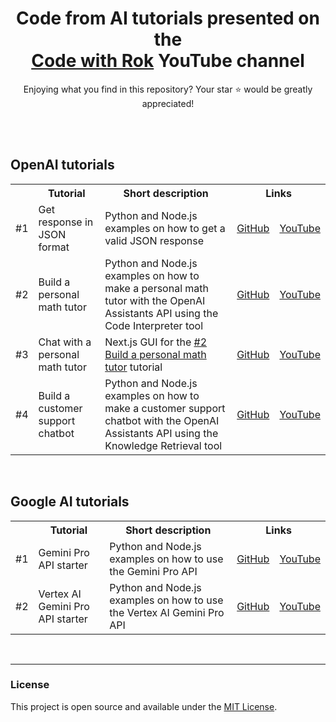 <div align="center">

# Code from AI tutorials presented on the <br> [Code with Rok](https://www.youtube.com/@codewithrok) YouTube channel

Enjoying what you find in this repository? Your star ⭐ would be greatly appreciated!

<br>

</div>

<br>

## OpenAI tutorials

<table>
  <tr>
    <th></th>
    <th>Tutorial</th>
    <th>Short description</th>
    <th colspan="2">Links</th>
  </tr>
  <tr>
    <td>#1</td>
    <td>Get response in JSON format</td>
    <td>Python and Node.js examples on how to get a valid JSON response</td>
    <td>
      <a href="https://github.com/rokbenko/ai-playground/tree/main/openai-tutorials/1-Get_response_in_JSON_format">GitHub</a>
    </td>
    <td>
      <a href="https://youtu.be/o4q2qsGKVkE">YouTube</a>
    </td>
  </tr>
  <tr>
    <td>#2</td>
    <td>Build a personal math tutor</td>
    <td>Python and Node.js examples on how to make a personal math tutor with the OpenAI Assistants API using the Code Interpreter tool</td>
    <td>
      <a href="https://github.com/rokbenko/ai-playground/tree/main/openai-tutorials/2-Build_a_personal_math_tutor">GitHub</a>
    </td>
    <td>
      <a href="https://youtu.be/F-KRs6vg4mM">YouTube</a>
    </td>
  </tr>
  <tr>
    <td>#3</td>
    <td>Chat with a personal math tutor</td>
    <td>Next.js GUI for the <a href="https://github.com/rokbenko/ai-playground/tree/main/openai-tutorials/2-Build_a_personal_math_tutor">#2 Build a personal math tutor</a> tutorial</td>
    <td>
      <a href="https://github.com/rokbenko/ai-playground/tree/main/openai-tutorials/3-Chat_with_a_personal_math_tutor">GitHub</a>
    </td>
    <td>
      <a href="https://youtu.be/QThg_MqiYCo">YouTube</a>
    </td>
  </tr>
  <tr>
    <td>#4</td>
    <td>Build a customer support chatbot</td>
    <td>Python and Node.js examples on how to make a customer support chatbot with the OpenAI Assistants API using the Knowledge Retrieval tool</td>
    <td>
      <a href="https://github.com/rokbenko/ai-playground/tree/main/openai-tutorials/4-Build_a_customer_support_chatbot">GitHub</a>
    </td>
    <td>
      <a href="https://youtu.be/xbgX8fu78DI">YouTube</a>
    </td>
  </tr>
</table>

<br>

## Google AI tutorials

<table>
  <tr>
    <th></th>
    <th>Tutorial</th>
    <th>Short description</th>
    <th colspan="2">Links</th>
  </tr>
  <tr>
    <td>#1</td>
    <td>Gemini Pro API starter</td>
    <td>Python and Node.js examples on how to use the Gemini Pro API</td>
    <td>
      <a href="https://github.com/rokbenko/ai-playground/tree/main/google-ai-tutorials/1-Gemini_Pro_API_starter">GitHub</a>
    </td>
    <td>
      <a href="https://youtu.be/0qv_4x1K6hU">YouTube</a>
    </td>
  </tr>
  <tr>
    <td>#2</td>
    <td>Vertex AI Gemini Pro API starter</td>
    <td>Python and Node.js examples on how to use the Vertex AI Gemini Pro API</td>
    <td>
      <a href="https://github.com/rokbenko/ai-playground/tree/main/google-ai-tutorials/2-Vertex_AI_Gemini_Pro_API_starter">GitHub</a>
    </td>
    <td>
      <a href="https://youtu.be/I8W-4oq1onY">YouTube</a>
    </td>
  </tr>
</table>

<br>

---

### License

This project is open source and available under the [MIT License](https://github.com/rokbenko/ai-playground/blob/main/LICENSE).
